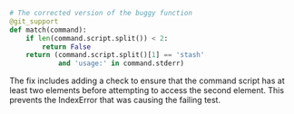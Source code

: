 ```python
# The corrected version of the buggy function
@git_support
def match(command):
    if len(command.script.split()) < 2:
        return False
    return (command.script.split()[1] == 'stash'
            and 'usage:' in command.stderr)
```

The fix includes adding a check to ensure that the command script has at least two elements before attempting to access the second element. This prevents the IndexError that was causing the failing test.
